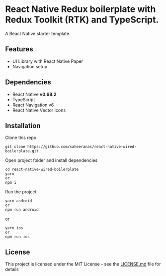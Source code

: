 <!--
  Title: React Native Wired Boilerplate
  Description: A starter template for React Native with TypeScript and React Native Paper
  Author: saheeranas
  -->

# React Native Redux boilerplate with Redux Toolkit (RTK) and TypeScript.

A React Native starter template.

<!-- <kbd>
  <img src="demo/assets/react-native-redux-boilerplate-saheer-anas.png?raw=true">
</kbd> -->

## Features

- UI Library with React Native Paper
- Navigation setup

## Dependencies

- React Native **v0.68.2**
- TypeScript
- React Navigation v6
- React Native Vector Icons

## Installation

Clone this repo

```
git clone https://github.com/saheeranas/react-native-wired-boilerplate.git
```

Open project folder and install dependencies

```
cd react-native-wired-boilerplate
yarn
or
npm i
```

Run the project

```
yarn android
or
npm run android
```

or

```
yarn ios
or
npm run ios
```

## License

This project is licensed under the MIT License - see the [LICENSE.md](LICENSE) file for details
